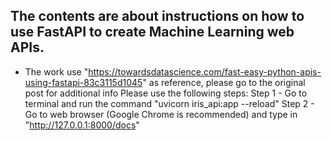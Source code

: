 ## The contents are about instructions on how to use FastAPI to create Machine Learning web APIs. 
- The work use "https://towardsdatascience.com/fast-easy-python-apis-using-fastapi-83c3115d1045" as reference, please go to the original post for additional info
Please use the following steps:
Step 1 - Go to terminal and run the command "uvicorn iris_api:app  --reload"
Step 2 - Go to web browser (Google Chrome is recommended) and type in "http://127.0.0.1:8000/docs"
